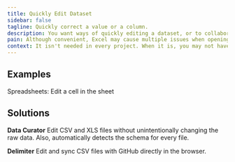 ```yaml
---
title: Quickly Edit Dataset
sidebar: false
tagline: Quickly correct a value or a column.
description: You want ways of quickly editing a dataset, or to collaborate on one, without having to setup a complete development environment.
pain: Although convenient, Excel may cause multiple issues when opening and saving tabular data. You're better doing it in tools more appropriate for data pipelines.
context: It isn't needed in every project. When it is, you may not have time to research the best tools.
---
```


## Examples

Spreadsheets: Edit a cell in the sheet

## Solutions

**Data Curator**
Edit CSV and XLS files without unintentionally changing the raw data. Also, automatically detects the schema for every file.
 
**Delimiter**
Edit and sync CSV files with GitHub directly in the browser.
